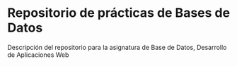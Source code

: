 # Repositorio de prácticas de Bases de Datos
Descripción del repositorio para la asignatura de Base de Datos, Desarrollo de Aplicaciones Web
